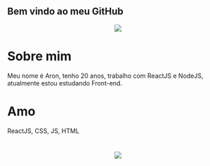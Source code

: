 ## Bem vindo ao meu GitHub

<p align="center">
<img src="https://media1.tenor.com/images/52ea7d449a5402030a3432fd3c94aa99/tenor.gif?itemid=13119051">
</p>


# Sobre mim
 Meu nome é Aron, tenho 20 anos, trabalho com ReactJS e NodeJS, atualmente estou estudando Front-end.

# Amo
ReactJS, CSS, JS, HTML


#

<p align="center">
<img src="https://media1.tenor.com/images/cf20ebeadcadcd54e6778dac16357644/tenor.gif?itemid=10805514" align="middle">
</p>
